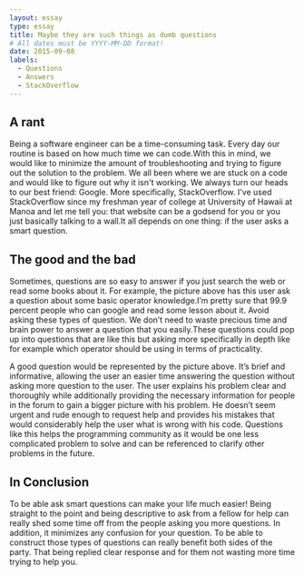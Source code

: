 ```yaml
---
layout: essay
type: essay
title: Maybe they are such things as dumb questions
# All dates must be YYYY-MM-DD format!
date: 2015-09-08
labels:
  - Questions
  - Answers
  - StackOverflow
---
```


## A rant
Being a software engineer can be a time-consuming task. Every day our routine is based on how much time we can code.With this in mind, we would like to minimize the amount of troubleshooting and trying to figure out the solution to the problem. We all been where we are stuck on a code and would like to figure out why it isn't working. We always turn our heads to our best friend: Google. More specifically, StackOverflow. I've used StackOverflow since my freshman year of college at University of Hawaii at Manoa and let me tell you: that website can be a godsend for you or you just basically talking to a wall.It all depends on one thing: if the user asks a smart question.

## The good and the bad

Sometimes, questions are so easy to answer if you just search the web or read some books about it. For example, the picture above has this user ask a question about some basic operator knowledge.I’m pretty sure that 99.9 percent people who can google and read some lesson about it. Avoid asking these types of question. We don’t need to waste precious time and brain power to answer a question that you easily.These questions could pop up into questions that are like this but asking more specifically in depth like for example which operator should be using in terms of practicality. 

A good question would be represented by the picture above. It’s brief and informative, allowing the user an easier time answering the question without asking more question to the user. The user explains his problem clear and thoroughly while additionally providing the necessary information for people in the forum to gain a bigger picture with his problem. He doesn’t seem urgent and rude enough to request help and provides his mistakes that would considerably help the user what is wrong with his code. Questions like this helps the programming community as it would be one less complicated problem to solve and can be referenced to clarify other problems in the future. 

## In Conclusion
To be able ask smart questions can make your life much easier! Being straight to the point and being descriptive to ask from a fellow for help can really shed some time off from the people asking you more questions. In addition, it minimizes any confusion for your question. To be able to construct those types of questions can really benefit both sides of the party. That being replied clear response and for them not wasting more time trying to help you.

